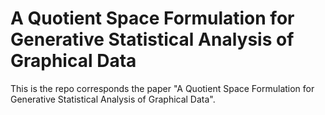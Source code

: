 # A Quotient Space Formulation for Generative Statistical Analysis of Graphical Data

This is the repo corresponds the paper "A Quotient Space Formulation for Generative Statistical Analysis of Graphical Data". 
